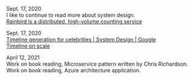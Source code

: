 Sept. 17, 2020<br>
I like to continue to read more about system design. <br>
[Rainbird is a distributed, high-volume counting service ](https://architect.dennyzhang.com/design-distributed-counter/)<br>

Sept. 17, 2020<br>
[Timeline generation for celebrities | System Design | Google](https://leetcode.com/discuss/interview-question/system-design/810561/timeline-generation-for-celebrities-system-design-google)<br>
[Timeline on scale](https://www.infoq.com/presentations/Twitter-Timeline-Scalability/)<br>

April 12, 2021<br>
Work on book reading, Microservice pattern written by Chris Richardson. <br>
Work on book reading, Azure architecture application. <br>

